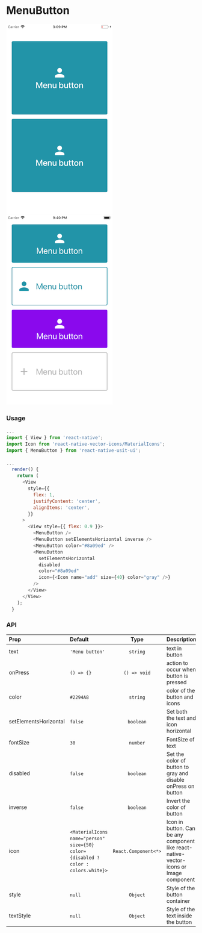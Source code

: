 # MenuButton

![Screenshot with 2 MenuButton](./screenshots/menubutton1.png)
![Screenshot with 4 MenuButton](./screenshots/menubutton2.png)

### Usage

```js
...
import { View } from 'react-native';
import Icon from 'react-native-vector-icons/MaterialIcons';
import { MenuButton } from 'react-native-usit-ui';

...
  render() {
    return (
      <View
        style={{
          flex: 1,
          justifyContent: 'center',
          alignItems: 'center',
        }}
      >
        <View style={{ flex: 0.9 }}>
          <MenuButton />
          <MenuButton setElementsHorizontal inverse />
          <MenuButton color="#8a09ed" />
          <MenuButton
            setElementsHorizontal
            disabled
            color="#8a09ed"
            icon={<Icon name="add" size={40} color="gray" />}
          />
        </View>
      </View>
    );
  }
```

### API

| Prop                  | Default                                                                           |         Type         | Description                                                                            |
| :-------------------- | :-------------------------------------------------------------------------------- | :------------------: | :------------------------------------------------------------------------------------- |
| text                  | `'Menu button'`                                                                   |       `string`       | text in button                                                                         |
| onPress               | `() => {}`                                                                        |     `() => void`     | action to occur when button is pressed                                                 |
| color                 | `#2294A8`                                                                         |       `string`       | color of the button and icons                                                          |
| setElementsHorizontal | `false`                                                                           |      `boolean`       | Set both the text and icon horizontal                                                  |
| fontSize              | `30`                                                                              |       `number`       | FontSize of text                                                                       |
| disabled              | `false`                                                                           |      `boolean`       | Set the color of button to gray and disable onPress on button                          |
| inverse               | `false`                                                                           |      `boolean`       | Invert the color of button                                                             |
| icon                  | `<MaterialIcons name="person" size={50} color={disabled ? color : colors.white}>` | `React.Component<*>` | Icon in button. Can be any component like react-native-vector-icons or Image component |
| style                 | `null`                                                                            |       `Object`       | Style of the button container                                                          |
| textStyle             | `null`                                                                            |       `Object`       | Style of the text inside the button                                                    |
